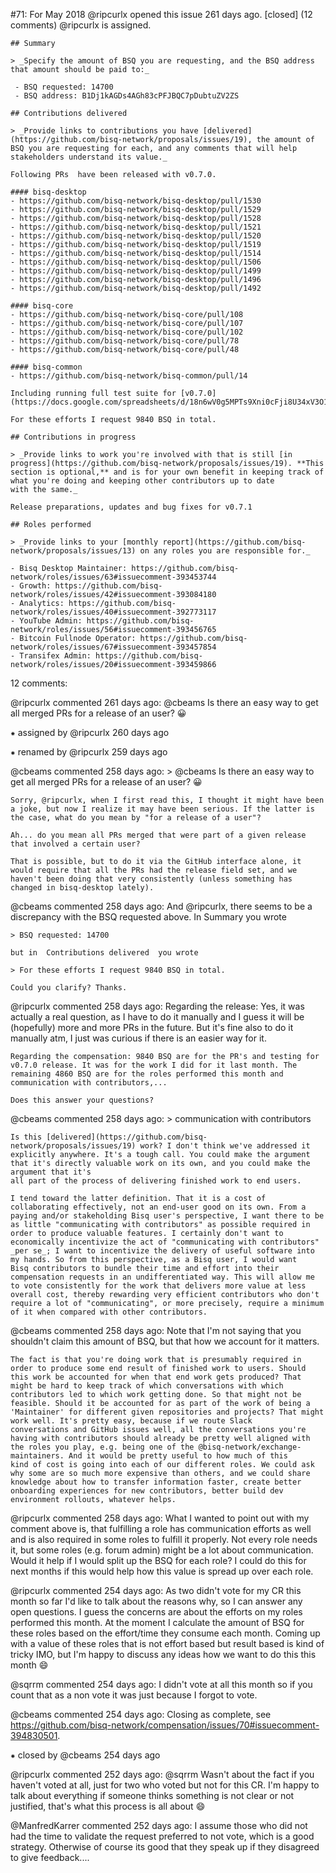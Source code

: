 #71: For May 2018
@ripcurlx opened this issue 261 days ago.  [closed] (12 comments)
@ripcurlx is assigned. 

    ## Summary
    
    > _Specify the amount of BSQ you are requesting, and the BSQ address that amount should be paid to:_
    
     - BSQ requested: 14700
     - BSQ address: B1Dj1kAGDs4AGh83cPFJBQC7pDubtuZV2ZS
    
    ## Contributions delivered
    
    > _Provide links to contributions you have [delivered](https://github.com/bisq-network/proposals/issues/19), the amount of BSQ you are requesting for each, and any comments that will help stakeholders understand its value._
    
    Following PRs  have been released with v0.7.0.
    
    #### bisq-desktop
    - https://github.com/bisq-network/bisq-desktop/pull/1530
    - https://github.com/bisq-network/bisq-desktop/pull/1529
    - https://github.com/bisq-network/bisq-desktop/pull/1528
    - https://github.com/bisq-network/bisq-desktop/pull/1521
    - https://github.com/bisq-network/bisq-desktop/pull/1520
    - https://github.com/bisq-network/bisq-desktop/pull/1519
    - https://github.com/bisq-network/bisq-desktop/pull/1514
    - https://github.com/bisq-network/bisq-desktop/pull/1506
    - https://github.com/bisq-network/bisq-desktop/pull/1499
    - https://github.com/bisq-network/bisq-desktop/pull/1496
    - https://github.com/bisq-network/bisq-desktop/pull/1492
    
    #### bisq-core
    - https://github.com/bisq-network/bisq-core/pull/108
    - https://github.com/bisq-network/bisq-core/pull/107
    - https://github.com/bisq-network/bisq-core/pull/102
    - https://github.com/bisq-network/bisq-core/pull/78
    - https://github.com/bisq-network/bisq-core/pull/48
    
    #### bisq-common
    - https://github.com/bisq-network/bisq-common/pull/14
    
    Including running full test suite for [v0.7.0](https://docs.google.com/spreadsheets/d/18n6wV0g5MPTs9Xni0cFji8U34xV3O1IRPDEYZrluBuU/edit#gid=1386834576)
    
    For these efforts I request 9840 BSQ in total.
    
    ## Contributions in progress
    
    > _Provide links to work you're involved with that is still [in progress](https://github.com/bisq-network/proposals/issues/19). **This section is optional,** and is for your own benefit in keeping track of what you're doing and keeping other contributors up to date 
    with the same._
    
    Release preparations, updates and bug fixes for v0.7.1
    
    ## Roles performed
    
    > _Provide links to your [monthly report](https://github.com/bisq-network/proposals/issues/13) on any roles you are responsible for._
    
    - Bisq Desktop Maintainer: https://github.com/bisq-network/roles/issues/63#issuecomment-393453744
    - Growth: https://github.com/bisq-network/roles/issues/42#issuecomment-393084180
    - Analytics: https://github.com/bisq-network/roles/issues/40#issuecomment-392773117
    - YouTube Admin: https://github.com/bisq-network/roles/issues/56#issuecomment-393456765
    - Bitcoin Fullnode Operator: https://github.com/bisq-network/roles/issues/67#issuecomment-393457854
    - Transifex Admin: https://github.com/bisq-network/roles/issues/20#issuecomment-393459866


12 comments:

@ripcurlx commented 261 days ago:
    @cbeams Is there an easy way to get all merged PRs for a release of an user? 😀


⁕ assigned by @ripcurlx 260 days ago

⁕ renamed by @ripcurlx 259 days ago

@cbeams commented 258 days ago:
    > @cbeams Is there an easy way to get all merged PRs for a release of an user? 😀
    
    Sorry, @ripcurlx, when I first read this, I thought it might have been a joke, but now I realize it may have been serious. If the latter is the case, what do you mean by "for a release of a user"?
    
    Ah... do you mean all PRs merged that were part of a given release that involved a certain user?
    
    That is possible, but to do it via the GitHub interface alone, it would require that all the PRs had the release field set, and we haven't been doing that very consistently (unless something has changed in bisq-desktop lately).


@cbeams commented 258 days ago:
    And @ripcurlx, there seems to be a discrepancy with the BSQ requested above. In  Summary  you wrote
    
    > BSQ requested: 14700
    
    but in  Contributions delivered  you wrote
    
    > For these efforts I request 9840 BSQ in total.
    
    Could you clarify? Thanks.


@ripcurlx commented 258 days ago:
    Regarding the release: Yes, it was actually a real question, as I have to do it manually and I guess it will be (hopefully) more and more PRs in the future. But it's fine also to do it manually atm, I just was curious if there is an easier way for it.
    
    Regarding the compensation: 9840 BSQ are for the PR's and testing for v0.7.0 release. It was for the work I did for it last month. The remaining 4860 BSQ are for the roles performed this month and communication with contributors,...
    
    Does this answer your questions?


@cbeams commented 258 days ago:
    > communication with contributors
    
    Is this [delivered](https://github.com/bisq-network/proposals/issues/19) work? I don't think we've addressed it explicitly anywhere. It's a tough call. You could make the argument that it's directly valuable work on its own, and you could make the argument that it's 
    all part of the process of delivering finished work to end users.
    
    I tend toward the latter definition. That it is a cost of collaborating effectively, not an end-user good on its own. From a paying and/or stakeholding Bisq user's perspective, I want there to be as little "communicating with contributors" as possible required in 
    order to produce valuable features. I certainly don't want to economically incentivize the act of "communicating with contributors" _per se_; I want to incentivize the delivery of useful software into my hands. So from this perspective, as a Bisq user, I would want 
    Bisq contributors to bundle their time and effort into their compensation requests in an undifferentiated way. This will allow me to vote consistently for the work that delivers more value at less overall cost, thereby rewarding very efficient contributors who don't 
    require a lot of "communicating", or more precisely, require a minimum of it when compared with other contributors.


@cbeams commented 258 days ago:
    Note that I'm not saying that you shouldn't claim this amount of BSQ, but that how we account for it matters.
    
    The fact is that you're doing work that is presumably required in order to produce some end result of finished work to users. Should this work be accounted for when that end work gets produced? That might be hard to keep track of which conversations with which 
    contributors led to which work getting done. So that might not be feasible. Should it be accounted for as part of the work of being a 'Maintainer' for different given repositories and projects? That might work well. It's pretty easy, because if we route Slack 
    conversations and GitHub issues well, all the conversations you're having with contributors should already be pretty well aligned with the roles you play, e.g. being one of the @bisq-network/exchange-maintainers. And it would be pretty useful to how much of this 
    kind of cost is going into each of our different roles. We could ask why some are so much more expensive than others, and we could share knowledge about how to transfer information faster, create better onboarding experiences for new contributors, better build dev 
    environment rollouts, whatever helps.


@ripcurlx commented 258 days ago:
    What I wanted to point out with my comment above is, that fulfilling a role has communication efforts as well and is also required in some roles to fulfill it properly. Not every role needs it, but some roles (e.g. forum admin) might be a lot about communication. 
    Would it help if I would split up the BSQ for each role? I could do this for next months if this would help how this value is spread up over each role.


@ripcurlx commented 254 days ago:
    As two didn't vote for my CR this month so far I'd like to talk about the reasons why, so I can answer any open questions. I guess the concerns are about the efforts on my roles performed this month. At the moment I calculate the amount of BSQ for these roles based 
    on the effort/time they consume each month. Coming up with a value of these roles that is not effort based but result based is kind of tricky IMO, but I'm happy to discuss any ideas how we want to do this this month 😄


@sqrrm commented 254 days ago:
    I didn't vote at all this month so if you count that as a non vote it was just because I forgot to vote.


@cbeams commented 254 days ago:
    Closing as complete, see https://github.com/bisq-network/compensation/issues/70#issuecomment-394830501.


⁕ closed by @cbeams 254 days ago

@ripcurlx commented 252 days ago:
    @sqrrm Wasn't about the fact if you haven't voted at all, just for two who voted but not for this CR. I'm happy to talk about everything if someone thinks something is not clear or not justified, that's what this   process is all about 😄


@ManfredKarrer commented 252 days ago:
    I assume those who did not had the time to validate the request preferred to not vote, which is a good strategy. Otherwise of course its good that they speak up if they disagreed to give feedback....



